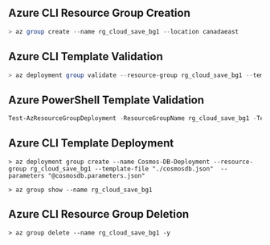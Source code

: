 ## Azure CLI Resource Group Creation

```powershell
> az group create --name rg_cloud_save_bg1 --location canadaeast
```

## Azure CLI Template Validation

```powershell
> az deployment group validate --resource-group rg_cloud_save_bg1 --template-file "./cosmosdb.json" --parameters "@cosmosdb.parameters.json"
```

## Azure PowerShell  Template Validation

```powershell
Test-AzResourceGroupDeployment -ResourceGroupName rg_cloud_save_bg1 -TemplateFile "./cosmosdb.json" -TemplateParameterFile "./cosmosdb.parameters.json"
```

## Azure CLI Template Deployment

```
> az deployment group create --name Cosmos-DB-Deployment --resource-group rg_cloud_save_bg1 --template-file "./cosmosdb.json"  --parameters "@cosmosdb.parameters.json"

> az group show --name rg_cloud_save_bg1
```

## Azure CLI Resource Group Deletion

```
> az group delete --name rg_cloud_save_bg1 -y
```